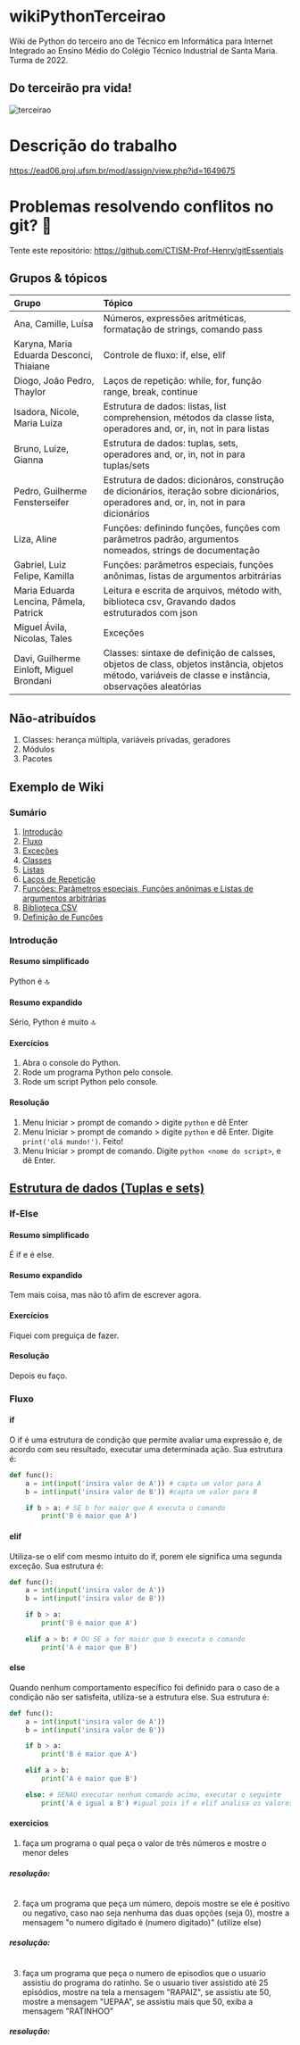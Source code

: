 # wikiPythonTerceirao
Wiki de Python do terceiro ano de Técnico em Informática para Internet Integrado ao Ensino Médio do Colégio Técnico Industrial de Santa Maria. Turma de 2022.

## Do terceirão pra vida!

![terceirao](images/terceirao.jpg)

# Descrição do trabalho

https://ead06.proj.ufsm.br/mod/assign/view.php?id=1649675

# Problemas resolvendo conflitos no git? 🤠

Tente este repositório: https://github.com/CTISM-Prof-Henry/gitEssentials

## Grupos & tópicos

| Grupo | Tópico |
|:------|:-------|
| Ana, Camille, Luísa | Números, expressões aritméticas, formatação de strings, comando pass |
| Karyna, Maria Eduarda Desconci, Thiaiane | Controle de fluxo: if, else, elif |
| Diogo, João Pedro, Thaylor | Laços de repetição: while, for, função range, break, continue |
| Isadora, Nicole, Maria Luiza | Estrutura de dados: listas, list comprehension, métodos da classe lista, operadores and, or, in, not in para listas |
| Bruno, Luize, Gianna | Estrutura de dados: tuplas, sets, operadores and, or, in, not in para tuplas/sets |
| Pedro, Guilherme Fensterseifer | Estrutura de dados: dicionáros, construção de dicionários, iteração sobre dicionários, operadores and, or, in, not in para dicionários |
| Liza, Aline | Funções: definindo funções, funções com parâmetros padrão, argumentos nomeados, strings de documentação |
| Gabriel, Luiz Felipe, Kamilla | Funções: parâmetros especiais, funções anônimas, listas de argumentos arbitrárias |
| Maria Eduarda Lencina, Pâmela, Patrick | Leitura e escrita de arquivos, método with, biblioteca csv, Gravando dados estruturados com json | 
| Miguel Ávila, Nicolas, Tales | Exceções |
| Davi, Guilherme Einloft, Miguel Brondani | Classes: sintaxe de definição de calsses, objetos de class, objetos instância, objetos método, variáveis de classe e instância, observações aleatórias |

## Não-atribuídos

1. Classes: herança múltipla, variáveis privadas, geradores
2. Módulos
3. Pacotes

## Exemplo de Wiki

### Sumário

1. [Introdução](#introdução)
2. [Fluxo](groups/fluxo.md)
3. [Exceções](groups/excecoes.md)
4. [Classes](groups/classes.md)
5. [Listas](groups/Listas.md)
6. [Laços de Repetição](groups/Lacos_de_repeticao.md)
7. [Funções: Parâmetros especiais, Funções anônimas e Listas de argumentos arbitrárias](groups/funcoes-parametros-lambdas-argumentos.md)
8. [Biblioteca CSV](groups/Biblioteca%20csv.md)
9. [Definição de Funções](groups/funções1.md)

### Introdução

#### Resumo simplificado

Python é 🔝

#### Resumo expandido

Sério, Python é muito 🔝

#### Exercícios

1. Abra o console do Python.
2. Rode um programa Python pelo console.
3. Rode um script Python pelo console.

#### Resolução

1. Menu Iniciar > prompt de comando > digite `python` e dê Enter
2. Menu Iniciar > prompt de comando > digite `python` e dê Enter. Digite `print('olá mundo!')`. Feito!
3. Menu Iniciar > prompt de comando. Digite `python <nome do script>`, e dê Enter.

## [Estrutura de dados (Tuplas e sets)](groups/estruturas_de_dados_(tuplas_e_sets).md)
### If-Else

#### Resumo simplificado

É if e é else.

#### Resumo expandido

Tem mais coisa, mas não tô afim de escrever agora.

#### Exercícios

Fiquei com preguiça de fazer.

#### Resolução

Depois eu faço.

<!-- comentario apenas para dividir do resto, atenção, area restrita -->

### Fluxo

#### if 

O if é uma estrutura de condição que permite avaliar uma expressão e, de acordo com seu resultado, executar uma determinada ação.
Sua estrutura é:

~~~~python
def func():
	a = int(input('insira valor de A')) # capta um valor para A
	b = int(input('insira valor de B')) #capta um valor para B

	if b > a: # SE b for maior que A executa o comando
		print('B é maior que A') 

~~~~

#### elif

Utiliza-se o elif com mesmo intuito do if, porem ele significa uma segunda exceção.
Sua estrutura é:

~~~~python
def func():
	a = int(input('insira valor de A'))
	b = int(input('insira valor de B'))

	if b > a:
		print('B é maior que A')

	elif a > b: # OU SE a for maior que b executa o comando
		print('A é maior que B')

~~~~

#### else

Quando nenhum comportamento específico foi definido para o caso de a condição não ser satisfeita, utiliza-se a estrutura else.
Sua estrutura é:

~~~~python
def func():
	a = int(input('insira valor de A'))
	b = int(input('insira valor de B'))

	if b > a:
		print('B é maior que A')

	elif a > b:
		print('A é maior que B')

	else: # SENAO executar nenhum comando acima, executar o seguinte
		print('A é igual a B') #igual pois if e elif analisa os valores diferentes

~~~~

#### exercicios 

1. faça um programa o qual peça o valor de três números e mostre o menor deles

##### resolução:

~~~~python

~~~~

2. faça um programa que peça um número, depois mostre se ele é positivo ou negativo, caso nao seja nenhuma das duas opções (seja 0), mostre a mensagem "o numero digitado é (numero digitado)" (utilize else)

##### resolução:

~~~~python

~~~~

3. faça um programa que peça o numero de episodios que o usuario assistiu do programa do ratinho. Se o usuario tiver assistido até 25 episódios, mostre na tela a mensagem "RAPAIZ", se assistiu ate 50, mostre a mensagem "UEPAA", se assistiu mais que 50, exiba a mensagem "RATINHOO"

##### resolução:

~~~~python

~~~~

<!-- comentario apenas para dividir do resto, atenção, saindo da area restrita -->


